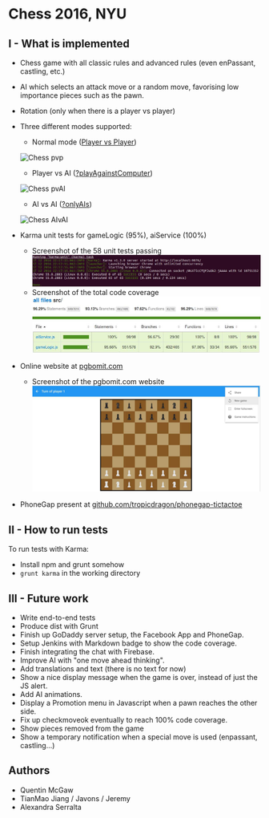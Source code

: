# **Chess** 2016, NYU

## I - What is implemented
- Chess game with all classic rules and advanced rules (even enPassant, castling, etc.)
- AI which selects an attack move or a random move, favorising low importance pieces such as the pawn.
- Rotation (only when there is a player vs player)
- Three different modes supported:
  - Normal mode ([Player vs Player](https://qdm12.github.io/Chess_2016/))
  
  ![Chess pvp](https://www.dropbox.com/s/14k8rsisrs03ak5/chess_normal.gif?dl=1)
  
  - Player vs AI ([?playAgainstComputer](https://qdm12.github.io/Chess_2016/?playAgainstTheComputer))
  
  ![Chess pvAI](https://www.dropbox.com/s/9z8ycj9hgcywfz7/chess_againstAI.gif?dl=1)
  
  - AI vs AI ([?onlyAIs](https://qdm12.github.io/Chess_2016/?onlyAIs))

  ![Chess AIvAI](https://www.dropbox.com/s/obep1zxdgdci5g0/chess_onlyAI.gif?dl=1)

- Karma unit tests for gameLogic (95%), aiService (100%)
  - Screenshot of the 58 unit tests passing ![tests passing](/readme/karma_pass.jpg)
  - Screenshot of the total code coverage ![coverage](/readme/coverage.jpg)
- Online website at [pgbomit.com](https://www.pgbomit.com)
  - Screenshot of the pgbomit.com website ![pgbomit](/readme/pgbomit.com.jpg)
- PhoneGap present at [github.com/tropicdragon/phonegap-tictactoe](https://github.com/tropicdragon/phonegap-tictactoe)

## II - How to run tests
To run tests with Karma:
- Install npm and grunt somehow
- `grunt karma` in the working directory

## III - Future work
- Write end-to-end tests
- Produce dist with Grunt
- Finish up GoDaddy server setup, the Facebook App and PhoneGap.
- Setup Jenkins with Markdown badge to show the code coverage.
- Finish integrating the chat with Firebase.
- Improve AI with "one move ahead thinking".
- Add translations and text (there is no text for now)
- Show a nice display message when the game is over, instead of just the JS alert.
- Add AI animations.
- Display a Promotion menu in Javascript when a pawn reaches the other side.
- Fix up checkmoveok eventually to reach 100% code coverage.
- Show pieces removed from the game
- Show a temporary notification when a special move is used (enpassant, castling...)

## Authors
- Quentin McGaw
- TianMao Jiang / Javons / Jeremy 
- Alexandra Serralta
